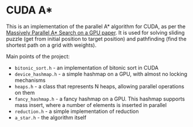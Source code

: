# CUDA A*

This is an implementation of the parallel A\* algorithm for CUDA, as per the [Massively Parallel A* Search on a GPU paper](https://www.aaai.org/ocs/index.php/AAAI/AAAI15/paper/download/9620/9366). It is used for solving sliding puzzle (get from initial position to target position) and pathfinding (find the shortest path on a grid with weights).

Main points of the project:

* `bitonic_sort.h` - an implementation of bitonic sort in CUDA
* `device_hashmap.h` - a simple hashmap on a GPU, with almost no locking mechanisms
* `heaps.h` - a class that represents N heaps, allowing parallel operations on them
* `fancy_hashmap.h` - a fancy hashmap on a GPU. This hashmap supports mass insert, where a number of elements is inserted in parallel
* `reduction.h` - a simple implementation of reduction
* `a_star.h` - the algorithm itself
